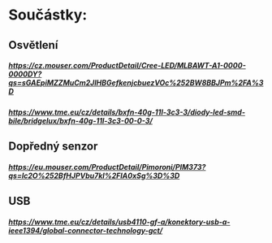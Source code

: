 # Součástky:

## Osvětlení
##### *https://cz.mouser.com/ProductDetail/Cree-LED/MLBAWT-A1-0000-0000DY?qs=sGAEpiMZZMuCm2JlHBGefkenjcbuezVOc%252BW8BBJPm%2FA%3D*
##### *https://www.tme.eu/cz/details/bxfn-40g-11l-3c3-3/diody-led-smd-bile/bridgelux/bxfn-40g-11l-3c3-00-0-3/*

## Dopředný senzor 
##### *https://eu.mouser.com/ProductDetail/Pimoroni/PIM373?qs=lc2O%252BfHJPVbu7kI%2FlA0xSg%3D%3D*

## USB
##### *https://www.tme.eu/cz/details/usb4110-gf-a/konektory-usb-a-ieee1394/global-connector-technology-gct/*


